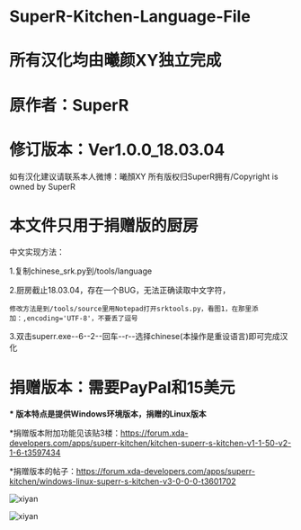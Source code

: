 # SuperR-Kitchen-Language-File
# 所有汉化均由曦颜XY独立完成

# 原作者：SuperR

# 修订版本：Ver1.0.0_18.03.04

如有汉化建议请联系本人微博：曦顏XY
所有版权归SuperR拥有/Copyright is owned by SuperR

# 本文件只用于捐赠版的厨房

  中文实现方法：
  
  1.复制chinese_srk.py到/tools/language
  
  2.厨房截止18.03.04，存在一个BUG，无法正确读取中文字符，
  
    修改方法是到/tools/source里用Notepad打开srktools.py，看图1，在那里添加：,encoding='UTF-8'，不要丢了逗号
	
  3.双击superr.exe--6--2--回车--r--选择chinese(本操作是重设语言)即可完成汉化


# 捐赠版本：需要PayPal和15美元

<b>* 版本特点是提供Windows环境版本，捐赠的Linux版本</b>

*捐赠版本附加功能见该贴3楼：https://forum.xda-developers.com/apps/superr-kitchen/kitchen-superr-s-kitchen-v1-1-50-v2-1-6-t3597434

*捐赠版本的帖子：https://forum.xda-developers.com/apps/superr-kitchen/windows-linux-superr-s-kitchen-v3-0-0-0-t3601702

![xiyan](https://static.oschina.net/uploads/space/2018/0304/205034_W8HG_2700265.png "xiyan")

![xiyan](https://static.oschina.net/uploads/space/2018/0304/205036_oCQY_2700265.png "xiyan")